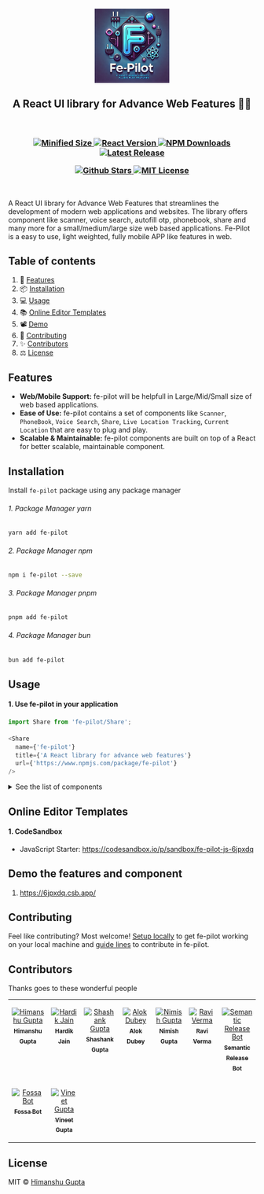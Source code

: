 <p align="center">
<img src="https://github.com/opensrc0/fe-pilot/blob/develop/logo.png" alt="fe-pilot Logo" align="center" width="30%" style="width: 30%;">
</p>
<h2 align="center">A React UI library for Advance Web Features 👨‍✈️ </h2>
<br />
<h3 >
  <p align="center" class="tasklist-issue-content">
    <a href="https://www.npmjs.com/package/fe-pilot">
     <img alt="Minified Size" src="https://img.shields.io/bundlephobia/min/fe-pilot"/>
    </a>
    <a href="https://react.dev/reference/react">
    <img alt="React Version" src="https://img.shields.io/badge/react-18.2.0-%23f1e05a?logo=React"/>
    </a>
    <a href="https://www.npmjs.com/package/fe-pilot">
      <img alt="NPM Downloads" src="https://img.shields.io/npm/dw/fe-pilot?label=Downloads&logo=npm"/>
    </a>
    <a href="https://www.npmjs.com/package/fe-pilot/v/latest">
      <img alt="Latest Release" src="https://badgen.net/github/release/opensrc0/fe-pilot?icon=github&color=pink"/>
    </a>
  </p>
<p align="center">
  <a href="https://github.com/opensrc0/fe-pilot/stargazers">
    <img alt="Github Stars" src="https://badgen.net/github/stars/opensrc0/fe-pilot?icon=github&color=purple"/>
  </a>
  <a href="https://github.com/opensrc0/fe-pilot?tab=MIT-1-ov-file">
    <img alt="MIT License" src="https://badgen.net/static/license/MIT/orange"/>
  </a>
</p>
</h3>
<br />

A React UI library for Advance Web Features that streamlines the development of modern web applications and websites. The library offers component like scanner, voice search, autofill otp, phonebook, share and many more for a small/medium/large size web based applications. Fe-Pilot is a easy to use, light weighted, fully mobile APP like features in web.

## Table of contents
1. 🚀 [Features](#features)
2. 📦 [Installation](#installation)
3. 💻 [Usage](#usage)
4. 📚 [Online Editor Templates](#online-editor-templates)
5. 📽️ [Demo](#demo-the-features-and-component)
6. 📝 [Contributing](#contributing)
7. ✨ [Contributors](#contributors)
8. ⚖️  [License](#license)

## Features
- **Web/Mobile Support:** fe-pilot will be helpfull in Large/Mid/Small size of web based applications.
- **Ease of Use:** fe-pilot contains a set of components like `Scanner`, `PhoneBook`, `Voice Search`, `Share`, `Live Location Tracking`, `Current Location` that are easy to plug and play.
- **Scalable & Maintainable:** fe-pilot components are built on top of a React for better scalable, maintainable component.

## Installation
Install `fe-pilot` package using any package manager

###### 1. Package Manager yarn
```sh
yarn add fe-pilot
```
###### 2. Package Manager npm
```sh
npm i fe-pilot --save
```
###### 3. Package Manager pnpm
```sh
pnpm add fe-pilot
```
###### 4. Package Manager bun
```sh
bun add fe-pilot
```

## Usage

#### 1. Use fe-pilot in your application
```js
import Share from 'fe-pilot/Share';

<Share
  name={'fe-pilot'}
  title={'A React library for advance web features'}
  url={'https://www.npmjs.com/package/fe-pilot'}
/>
```

<details>
<summary>See the list of components</summary>

###
1. :white_check_mark: &nbsp; [AutoFillOtp](https://github.com/opensrc0/fe-pilot/blob/main/__app/component/AutoFillOtp/README.md)
2. :white_check_mark: &nbsp; [ColorPicker](https://github.com/opensrc0/fe-pilot/blob/main/__app/component/ColorPicker/README.md)
3. :white_check_mark: &nbsp; [CopyToClipboard](https://github.com/opensrc0/fe-pilot/blob/main/__app/component/CopyToClipboard/README.md)
4. :white_check_mark: &nbsp; [FaceDetector](https://github.com/opensrc0/fe-pilot/blob/main/__app/component/FaceDetector/README.md)
5. :white_check_mark: &nbsp; [LiveLocation](https://github.com/opensrc0/fe-pilot/blob/main/__app/component/LiveLocationTracking/README.md)
6. :white_check_mark: &nbsp; [LocateMe](https://github.com/opensrc0/fe-pilot/blob/main/__app/component/LocateMe/README.md)
7. :white_check_mark: &nbsp; [NetworkMonitor](https://github.com/opensrc0/fe-pilot/blob/main/__app/component/NetworkMonitor/README.md)
8. :white_check_mark: &nbsp; [PhoneBook](https://github.com/opensrc0/fe-pilot/blob/main/__app/component/PhoneBook/README.md)
9. :white_check_mark: &nbsp; [Scanner](https://github.com/opensrc0/fe-pilot/blob/main/__app/component/Scanner/README.md)
10. :white_check_mark: &nbsp; [Share](https://github.com/opensrc0/fe-pilot/blob/main/__app/component/Share/README.md)
11. :white_check_mark: &nbsp; [SnapScanner](https://github.com/opensrc0/fe-pilot/blob/main/__app/component/SnapScanner/README.md)
12. :white_check_mark: &nbsp; [TextToSpeech](https://github.com/opensrc0/fe-pilot/blob/main/__app/component/TextToSpeech/README.md)
13. :white_check_mark: &nbsp; [VoiceRecognition](https://github.com/opensrc0/fe-pilot/blob/main/__app/component/VoiceRecognition/README.md)
14. :white_check_mark: &nbsp; [Vibrate](https://github.com/opensrc0/fe-pilot/blob/main/__app/component/Vibrate/README.md)
15. :white_check_mark: &nbsp; [WakeLock](https://github.com/opensrc0/fe-pilot/blob/main/__app/component/WakeLock/README.md)
16. :white_check_mark: &nbsp; [WhatsappShare](https://github.com/opensrc0/fe-pilot/blob/main/__app/component/WhatsappShare/README.md)
</details>

## Online Editor Templates

#### 1. CodeSandbox
- JavaScript Starter: https://codesandbox.io/p/sandbox/fe-pilot-js-6jpxdq
<!-- - TypeScript Starter: WIP -->
<!-- - NextJS TypeScript Starter: WIP -->

## Demo the features and component

1. https://6jpxdq.csb.app/


## Contributing
Feel like contributing? Most welcome!
[Setup locally](https://github.com/opensrc0/fe-pilot/blob/HEAD/.github/SETUP.md) to get fe-pilot working on your local machine and [guide lines](https://github.com/opensrc0/fe-pilot/blob/main/.github/CONTRIBUTING.md) to contribute in fe-pilot.

## Contributors

Thanks goes to these wonderful people
<table>
    <tbody>
      <tr>
        <td align="center" valign="top" width="14.28%">
          <p>
            <a href="https://github.com/opensrc0">
              <img src="https://avatars.githubusercontent.com/u/6891544?s=400&v=4" width="64px;" alt="Himanshu Gupta" />
              <br />
              <sub><b>Himanshu Gupta</b></sub>
            </a>
          </p>
        </td>
        <td align="center" valign="top" width="14.28%">
          <p>
            <a target="_blank" href="https://github.com/hardikjain29">
              <img src="https://avatars.githubusercontent.com/u/13768932?v=4" width="64px;" alt="Hardik Jain" />
              <br />
              <sub><b>Hardik Jain</b></sub>
            </a>
          </p>
        </td>
        <td align="center" valign="top" width="14.28%">
          <p>
            <a target="_blank" href="https://github.com/Indian2025">
              <img src="https://avatars.githubusercontent.com/u/164238626?v=4" width="64px;" alt="Shashank Gupta" />
              <br />
              <sub><b>Shashank Gupta</b></sub>
            </a>
          </p>
        </td>
        <td align="center" valign="top" width="14.28%">
          <p>
            <a href="https://github.com/Alok30">
              <img src="https://avatars.githubusercontent.com/u/36290248?s=64&v=4" width="64px;" alt="Alok Dubey" />
              <br />
              <sub><b>Alok Dubey</b></sub>
            </a>
          </p>
        </td>
        <td align="center" valign="top" width="14.28%">
          <p>
            <a href="https://github.com/NimishGupta95">
              <img src="https://avatars.githubusercontent.com/u/13002628?v=4" width="64px;" alt="Nimish Gupta" />
              <br />
              <sub><b>Nimish Gupta</b></sub>
            </a>
          </p>
        </td>
        <td align="center" valign="top" width="14.28%">
          <p>
            <a href="https://github.com/Ravi-Chef">
              <img src="https://avatars.githubusercontent.com/u/31059087?v=4" width="64px;" alt="Ravi Verma" />
              <br />
              <sub><b>Ravi Verma</b></sub>
            </a>
          </p>
        </td>
        <td align="center" valign="top" width="14.28%">
          <p>
            <a target="_blank" href="https://github.com/semantic-release-bot">
              <img src="https://avatars.githubusercontent.com/u/32174276?v=4" width="64px;" alt="Semantic Release Bot" />
              <br />
              <sub><b>Semantic Release Bot</b></sub>
            </a>
          </p>
        </td>
      </tr>
      <tr>
        <td align="center" valign="top" width="14.28%">
          <p>
            <a target="_blank" href="https://github.com/fossabot">
              <img src="https://avatars.githubusercontent.com/u/29791463?v=4" width="64px;" alt="Fossa Bot" />
              <br />
              <sub><b>Fossa Bot</b></sub>
            </a>
          </p>
        </td>
        <td align="center" valign="top" width="14.28%">
          <p>
            <a target="_blank" href="https://github.com/vineet091">
              <img src="https://avatars.githubusercontent.com/u/5345138?v=4" width="64px;" alt="Vineet Gupta" />
              <br />
              <sub><b>Vineet Gupta</b></sub>
            </a>
          </p>
        </td>
      </tr>
    </tbody>
</table>


## License

MIT © [Himanshu Gupta](https://github.com/opensrc0)
